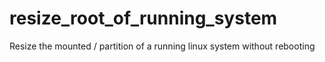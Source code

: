 # resize_root_of_running_system
Resize the mounted / partition of a running linux system without rebooting
